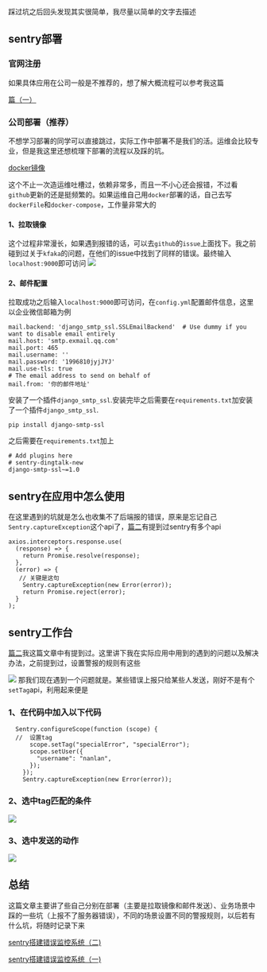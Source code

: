 踩过坑之后回头发现其实很简单，我尽量以简单的文字去描述

## sentry部署
### 官网注册
如果具体应用在公司一般是不推荐的，想了解大概流程可以参考我这篇

[篇（一）](https://juejin.im/post/6844904161415266317)
### 公司部署（推荐）
不想学习部署的同学可以直接跳过，实际工作中部署不是我们的活。运维会比较专业，但是我这里还想梳理下部署的流程以及踩的坑。

[docker镜像](https://github.com/getsentry/onpremise)

这个不止一次造运维吐槽过，依赖非常多，而且一不小心还会报错，不过看`github`更新的还是挺频繁的。如果运维自己用`docker`部署的话，自己去写`dockerFile`和`docker-compose`，工作量非常大的

#### 1、拉取镜像

这个过程非常漫长，如果遇到报错的话，可以去`github`的`issue`上面找下。我之前碰到过关于`kfaka`的问题，在他们的issue中找到了同样的错误。最终输入`localhost:9000`即可访问
![](https://p9-juejin.byteimg.com/tos-cn-i-k3u1fbpfcp/3caf620f9e5c46b5842fda770683028b~tplv-k3u1fbpfcp-zoom-1.image)

#### 2、邮件配置
拉取成功之后输入`localhost:9000`即可访问，在`config.yml`配置邮件信息，这里以企业微信邮箱为例
```
mail.backend: 'django_smtp_ssl.SSLEmailBackend'  # Use dummy if you want to disable email entirely
mail.host: 'smtp.exmail.qq.com'
mail.port: 465
mail.username: ''
mail.password: '1996810jyjJYJ'
mail.use-tls: true
# The email address to send on behalf of
mail.from: '你的邮件地址'
```
安装了一个插件`django_smtp_ssl`.安装完毕之后需要在`requirements.txt`加安装了一个插件`django_smtp_ssl`.
```
pip install django-smtp-ssl
```
之后需要在`requirements.txt`加上
```
# Add plugins here
# sentry-dingtalk-new
django-smtp-ssl~=1.0
```

## sentry在应用中怎么使用
在这里遇到的坑就是怎么也收集不了后端报的错误，原来是忘记自己`Sentry.captureException`这个api了，[篇二](https://juejin.im/post/6844904182529392647#heading-1)有提到过sentry有多个api
```
axios.interceptors.response.use(
  (response) => {
    return Promise.resolve(response);
  },
  (error) => {
   // 关键是这句
    Sentry.captureException(new Error(error));
    return Promise.reject(error);
  }
);
```


## sentry工作台
[篇二](https://juejin.im/post/6844904182529392647)我这篇文章中有提到过。这里讲下我在实际应用中用到的遇到的问题以及解决办法，之前提到过，设置警报的规则有这些

![](https://p3-juejin.byteimg.com/tos-cn-i-k3u1fbpfcp/8ce0b069509d42c6b8593f2cf116e066~tplv-k3u1fbpfcp-zoom-1.image)
那我们现在遇到一个问题就是。某些错误上报只给某些人发送，刚好不是有个`setTag`api，利用起来便是

### 1、在代码中加入以下代码
```
  Sentry.configureScope(function (scope) {
  //  设置tag
      scope.setTag("specialError", "specialError");
      scope.setUser({
        "username": "nanlan",
      });
    });
    Sentry.captureException(new Error(error));
```
### 2、选中tag匹配的条件
![](https://p1-juejin.byteimg.com/tos-cn-i-k3u1fbpfcp/ca01ff41226940da9c1a6b58a7d175d3~tplv-k3u1fbpfcp-zoom-1.image)

### 3、选中发送的动作
![](https://p6-juejin.byteimg.com/tos-cn-i-k3u1fbpfcp/b27bb43b00e045debde6a92e97a47885~tplv-k3u1fbpfcp-zoom-1.image)

## 总结
这篇文章主要讲了些自己分别在部署（主要是拉取镜像和邮件发送）、业务场景中踩的一些坑（上报不了服务器错误），不同的场景设置不同的警报规则，以后若有什么坑，将随时记录下来

[sentry搭建错误监控系统（二)](https://juejin.im/post/6844904182529392647)

[sentry搭建错误监控系统（一)](https://juejin.im/post/6844904161415266317)